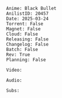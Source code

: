 ```Metadata
Anime: Black Bullet
AnilistID: 20457
Date: 2025-03-24
Torrent: False
Magnet: False
Cloud: False
Releasing: False
Changelog: False
Batch: False
Rev: True
Planning: False
```

```Info
Video:

Audio:

Subs:

```

```Changelog

```

```Arquivos

```
